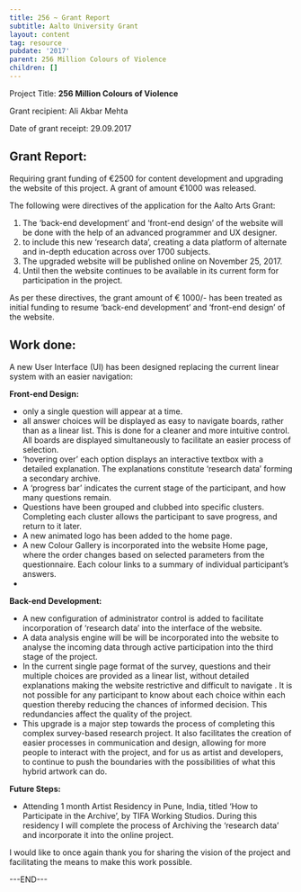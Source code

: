 ```yaml
---
title: 256 ~ Grant Report
subtitle: Aalto University Grant
layout: content
tag: resource
pubdate: '2017'
parent: 256 Million Colours of Violence
children: []
---
```

Project Title: **256 Million Colours of Violence**

Grant recipient: Ali Akbar Mehta

Date of grant receipt: 29.09.2017

## Grant Report:

Requiring grant funding of €2500 for content development and upgrading the website of this project. A grant of amount €1000 was released.

The following were directives of the application for the Aalto Arts Grant:

1. The ‘back-end development’ and ‘front-end design’ of the website will be done with the help of an advanced programmer and UX designer.
2. to include this new ‘research data’, creating a data platform of alternate and in-depth education across over 1700 subjects.  
3. The upgraded website will be published online on November 25, 2017. 
4. Until then the website continues to be available in its current form for participation in the project.

As per these directives, the grant amount of € 1000/- has been treated as initial funding to resume ‘back-end development’ and ‘front-end design’ of the website. 

## Work done:

A new User Interface (UI) has been designed replacing the current linear system with an easier navigation:

**Front-end Design:**

* only a single question will appear at a time. 
* all answer choices will be displayed as easy to navigate boards, rather than as a linear list. This is done for a cleaner and more intuitive control. All boards are displayed simultaneously to facilitate an easier process of selection. 
* ‘hovering over’ each option displays an interactive textbox with a detailed explanation. The explanations constitute ‘research data’ forming a secondary archive.
* A ‘progress bar’ indicates the current stage of the participant, and how many questions remain.
* Questions have been grouped and clubbed into specific clusters. Completing each cluster allows the participant to save progress, and return to it later.
* A new animated logo has been added to the home page.
* A new Colour Gallery is incorporated into the website Home page, where the order changes based on selected parameters from the questionnaire. Each colour links to a summary of individual participant’s answers.
* 

**Back-end Development:**

* A new configuration of administrator control is added to facilitate incorporation of ‘research data’ into the interface of the website.
* A data analysis engine will be will be incorporated into the website to analyse the incoming data through active participation into the third stage of the project.
* In the current single page format of the survey, questions and their multiple choices are provided as a linear list, without detailed explanations making the website restrictive and difficult to navigate . It is not possible for any participant to know about each choice within each question thereby reducing the chances of informed decision. This redundancies affect the quality of the project.
* This upgrade is a major step towards the process of completing this complex survey-based research project. It also facilitates the creation of easier processes in communication and design, allowing for more people to interact with the project, and for us as artist and developers, to continue to push the boundaries with the possibilities of what this hybrid artwork can do. 

**Future Steps:**

* Attending 1 month Artist Residency in Pune, India, titled ‘How to Participate in the Archive’, by TIFA Working Studios. During this residency I will complete the process of Archiving the ‘research data’ and incorporate it into the online project.

I would like to once again thank you for sharing the vision of the project and facilitating the means to make this work possible. 

\---END---
